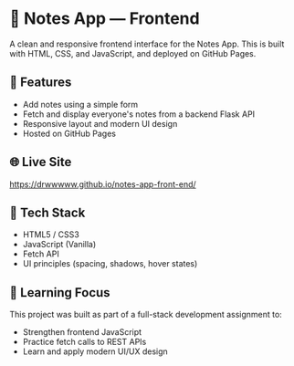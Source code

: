 # 📝 Notes App — Frontend

A clean and responsive frontend interface for the Notes App. This is built with HTML, CSS, and JavaScript, and deployed on GitHub Pages.

## 🚀 Features

- Add notes using a simple form
- Fetch and display everyone's notes from a backend Flask API
- Responsive layout and modern UI design
- Hosted on GitHub Pages

## 🌐 Live Site

https://drwwwww.github.io/notes-app-front-end/

## 📂 Tech Stack

- HTML5 / CSS3
- JavaScript (Vanilla)
- Fetch API
- UI principles (spacing, shadows, hover states)

## 🧠 Learning Focus

This project was built as part of a full-stack development assignment to:
- Strengthen frontend JavaScript
- Practice fetch calls to REST APIs
- Learn and apply modern UI/UX design
